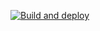 [![Build and deploy](https://github.com/Sara01-s/sara_ecs/actions/workflows/rust.yml/badge.svg?branch=main)](https://github.com/Sara01-s/sara_ecs/actions/workflows/rust.yml)
